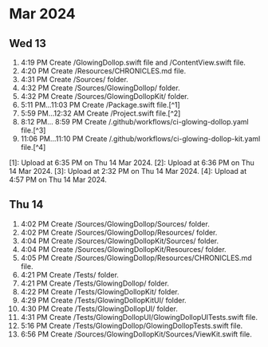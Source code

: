 # Mar 2024


## Wed 13


1.  4:19 PM Create /GlowingDollop.swift file and /ContentView.swift file.
1.  4:20 PM Create /Resources/CHRONICLES.md file.
1.  4:31 PM Create /Sources/ folder.
1.  4:32 PM Create /Sources/GlowingDollop/ folder.
1.  4:32 PM Create /Sources/GlowingDollopKit/ folder.
1.  5:11 PM...11:03 PM Create /Package.swift file.[^1]
1.  5:59 PM...12:32 AM Create /Project.swift file.[^2]
1.  8:12 PM... 8:59 PM Create /.github/workflows/ci-glowing-dollop.yaml file.[^3]
1. 11:06 PM...11:10 PM Create /.github/workflows/ci-glowing-dollop-kit.yaml file.[^4]

[1]: Upload at 6:35 PM on Thu 14 Mar 2024.
[2]: Upload at 6:36 PM on Thu 14 Mar 2024.
[3]: Upload at 2:32 PM on Thu 14 Mar 2024.
[4]: Upload at 4:57 PM on Thu 14 Mar 2024.

## Thu 14


1. 4:02 PM Create /Sources/GlowingDollop/Sources/ folder.
1. 4:02 PM Create /Sources/GlowingDollop/Resources/ folder.
1. 4:04 PM Create /Sources/GlowingDollopKit/Sources/ folder.
1. 4:04 PM Create /Sources/GlowingDollopKit/Resources/ folder.
1. 4:05 PM Create /Sources/GlowingDollop/Resources/CHRONICLES.md file.
1. 4:21 PM Create /Tests/ folder.
1. 4:21 PM Create /Tests/GlowingDollop/ folder.
1. 4:22 PM Create /Tests/GlowingDollopKit/ folder.
1. 4:29 PM Create /Tests/GlowingDollopKitUI/ folder.
1. 4:30 PM Create /Tests/GlowingDollopUI/ folder.
1. 4:31 PM Create /Tests/GlowingDollopUI/GlowingDollopUITests.swift file.
1. 5:16 PM Create /Tests/GlowingDollop/GlowingDollopTests.swift file.
1. 6:56 PM Create /Sources/GlowingDollopKit/Sources/ViewKit.swift file.
